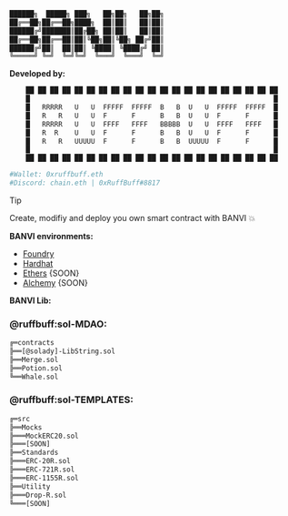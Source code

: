 ```bash
██████╗  █████╗ ███╗   ██╗██╗   ██╗██╗
██╔══██╗██╔══██╗████╗  ██║██║   ██║██║
██████╔╝███████║██╔██╗ ██║██║   ██║██║
██╔══██╗██╔══██║██║╚██╗██║╚██╗ ██╔╝██║
██████╔╝██║  ██║██║ ╚████║ ╚████╔╝ ██║
╚═════╝ ╚═╝  ╚═╝╚═╝  ╚═══╝  ╚═══╝  ╚═╝
```

**Developed by:**
```bash
    ██ ██ ██ ██ ██ ██ ██ ██ ██ ██ ██ ██ ██ ██ ██ ██ ██ ██ ██ ██ ██
    █                                                            █
    █   RRRRR   U   U  FFFFF  FFFFF  B   B  U   U  FFFFF  FFFFF  █
    █   R   R   U   U  F      F      B   B  U   U  F      F      █
    █   RRRRR   U   U  FFFF   FFFF   BBBBB  U   U  FFFF   FFFF   █
    █   R  R    U   U  F      F      B   B  U   U  F      F      █
    █   R   R   UUUUU  F      F      B   B  UUUUU  F      F      █
    █                                                            █
    ██ ██ ██ ██ ██ ██ ██ ██ ██ ██ ██ ██ ██ ██ ██ ██ ██ ██ ██ ██ ██

#Wallet: 0xruffbuff.eth
#Discord: chain.eth | 0xRuffBuff#8817
```

> [!TIP]
> Create, modifiy and deploy you own smart contract with BANVI 💥

**BANVI environments:**
- [Foundry](https://book.getfoundry.sh/)
- [Hardhat](https://hardhat.org/)
- [Ethers](https://docs.ethers.org/v5/) {SOON}
- [Alchemy](https://docs.alchemy.com/reference/api-overview) {SOON}

**BANVI Lib:**
### @ruffbuff:sol-MDAO:
```bash
╔═contracts
╠══[@solady]-LibString.sol
╠══Merge.sol
╠══Potion.sol
╚══Whale.sol
```

### @ruffbuff:sol-TEMPLATES:
```bash
╔═src
╠══Mocks
╠═══MockERC20.sol
╠═══[SOON]
╠══Standards
╠═══ERC-20R.sol
╠═══ERC-721R.sol
╠═══ERC-1155R.sol
╠══Utility
╠═══Drop-R.sol
╚═══[SOON]
```